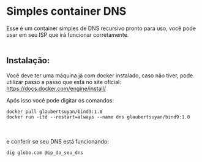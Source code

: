 # Simples container DNS
Esse é um container simples de DNS recursivo pronto para uso, você pode usar em seu ISP que irá funcionar corretamente.
<br /><br />
## Instalação:
Você deve ter uma máquina já com docker instalado, caso não tiver, pode utilizar passo a passo que está no site oficial: https://docs.docker.com/engine/install/

Após isso você pode digitar os comandos:
```
docker pull glaubertsuyan/bind9:1.0
docker run -itd --restart=always --name dns glaubertsuyan/bind9:1.0
```
<br /><br />
e conferir se seu DNS está funcionando:
```
dig globo.com @ip_do_seu_dns
```

